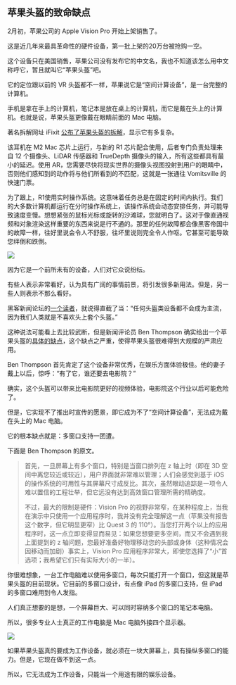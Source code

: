 ## 苹果头盔的致命缺点

2月初，苹果公司的 Apple Vision Pro 开始上架销售了。

这是近几年来最具革命性的硬件设备，第一批上架的20万台被抢购一空。

这个设备只在美国销售，苹果公司没有发布它的中文名，我也不知道该怎么用中文称呼它，暂且就叫它“苹果头盔”吧。

它的定位跟以前的 VR 头盔都不一样，苹果说它是“空间计算设备”，是一台完整的计算机。

手机是拿在手上的计算机，笔记本是放在桌上的计算机，而它是戴在头上的计算机。也就是说，苹果头盔更像戴在眼睛前面的 Mac 电脑。

著名拆解网址 iFixit [公布了苹果头盔的拆解](https://zh.ifixit.com/News/90137/vision-pro-teardown-why-those-fake-eyes-look-so-weird)，显示它有多复杂。

该耳机在 M2 Mac 芯片上运行，与新的 R1 芯片配合使用，后者专门负责处理来自 12 个摄像头、LiDAR 传感器和 TrueDepth 摄像头的输入，所有这些都具有最小的延迟。使用 AR，您需要尽快将现实世界的摄像头视图投射到用户的眼睛中，否则他们感知到的动作将与他们所看到的不匹配，这就是一张通往 Vomitsville 的快速门票。 

为了跟上，R1使用实时操作系统。这意味着任务总是在固定的时间内执行。我们的大多数计算机都运行在分时操作系统上，该操作系统会动态安排任务，并可能导致速度变慢。想想紧张的鼠标光标或旋转的沙滩球，您就明白了。这对于像直通视频和对象渲染这样重要的东西来说是行不通的。那里的任何故障都会像黑客帝国中的故障一样，往好里说会令人不舒服，往坏里说则完全令人作呕。它甚至可能导致您绊倒和跌倒。

![](https://valkyrie.cdn.ifixit.com/media/2024/02/03094812/AVP_TD_EDITED_62-1-1200x800.jpg)

因为它是一个前所未有的设备，人们对它众说纷纭。

有些人表示非常看好，认为具有广阔的事情前景，将引发很多新用法。但是，另一些人则表示不那么看好。

黑客新闻论坛的[一个读者](https://news.ycombinator.com/item?id=39271147)，就说得直截了当：“任何头盔类设备都不会成为主流，因为我们人类就是不喜欢头上套个头盔。”

这种说法可能看上去比较武断，但是新闻评论员  Ben Thompson 确实给出一个苹果头盔的[具体的缺点](https://stratechery.com/2024/the-apple-vision-pro/)，这个缺点之严重，使得苹果头盔很难得到大规模的严肃应用。

Ben Thompson 首先肯定了这个设备非常优秀，在娱乐方面体验极佳。他的妻子戴上以后，惊呼：“有了它，谁还要去电影院？”

确实，这个头盔可以带来比电影院更好的视频体验，电影院这个行业以后可能危险了。

但是，它实现不了推出时宣传的愿景，即它成为不了“空间计算设备”，无法成为戴在头上的 Mac 电脑。

它的根本缺点就是：多窗口支持一团遭。

下面是 Ben Thompson 的原文。

> 首先，一旦屏幕上有多个窗口，特别是当窗口排列在 z 轴上时（即在 3D 空间中离您较近或较近），用户界面就非常难以管理；人们会感觉到基于 iOS 的操作系统的可用性与其屏幕尺寸成反比。其次，虽然眼动追踪是一项令人难以置信的工程壮举，但它远没有达到高效窗口管理所需的精确度。
>
> 不过，最大的限制是硬件：Vision Pro 的视野非常窄，在某种程度上，当我在演示中只使用一个应用程序时，我并没有完全理解这一点（苹果没有报告这个数字，但它明显更窄）比 Quest 3 的 110°）。当您打开两个以上的应用程序时，这一点立即变得显而易见：如果您想要更多空间，而又不会遇到我上面提到的 z 轴问题，您最好准备好物理移动您的头部或身体（这种情况会因移动而加剧）事实上，Vision Pro 应用程序非常大，即使您选择了“小”首选项；我希望它们只有实际大小的一半）。

你很难想象，一台工作电脑难以使用多窗口，每次只能打开一个窗口，但这就是苹果头盔的目前现状。它目前的多窗口设计，有点像 iPad 的多窗口支持，但 iPad 的多窗口难用到令人发指。

人们真正想要的是想，一个屏幕巨大、可以同时容纳多个窗口的笔记本电脑。

所以，很多专业人士真正的工作电脑是 Mac 电脑外接四个显示器。

![](https://i0.wp.com/stratechery.com/wp-content/uploads/2024/02/apple-vision-pro-2.png?w=1280&ssl=1)

如果苹果头盔真的要成为工作设备，就必须在一块大屏幕上，具有操纵多窗口的能力。但是，它现在做不到这一点。

所以，它无法成为工作设备，只能当一个用途有限的娱乐设备。